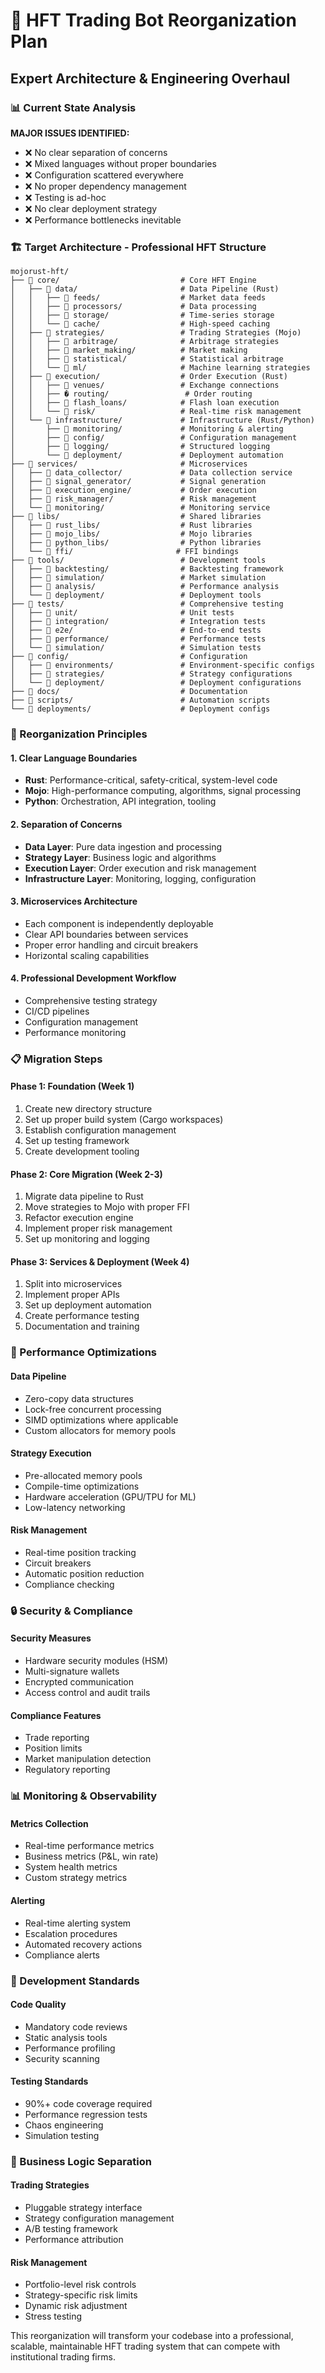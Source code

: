 # 🚀 HFT Trading Bot Reorganization Plan
## Expert Architecture & Engineering Overhaul

### 📊 Current State Analysis
**MAJOR ISSUES IDENTIFIED:**
- ❌ No clear separation of concerns
- ❌ Mixed languages without proper boundaries
- ❌ Configuration scattered everywhere
- ❌ No proper dependency management
- ❌ Testing is ad-hoc
- ❌ No clear deployment strategy
- ❌ Performance bottlenecks inevitable

### 🏗️ Target Architecture - Professional HFT Structure

```
mojorust-hft/
├── 📁 core/                           # Core HFT Engine
│   ├── 📁 data/                       # Data Pipeline (Rust)
│   │   ├── 📁 feeds/                  # Market data feeds
│   │   ├── 📁 processors/             # Data processing
│   │   ├── 📁 storage/                # Time-series storage
│   │   └── 📁 cache/                  # High-speed caching
│   ├── 📁 strategies/                 # Trading Strategies (Mojo)
│   │   ├── 📁 arbitrage/              # Arbitrage strategies
│   │   ├── 📁 market_making/          # Market making
│   │   ├── 📁 statistical/            # Statistical arbitrage
│   │   └── 📁 ml/                     # Machine learning strategies
│   ├── 📁 execution/                  # Order Execution (Rust)
│   │   ├── 📁 venues/                 # Exchange connections
│   │   ├── � routing/                 # Order routing
│   │   ├── 📁 flash_loans/            # Flash loan execution
│   │   └── 📁 risk/                   # Real-time risk management
│   └── 📁 infrastructure/             # Infrastructure (Rust/Python)
│       ├── 📁 monitoring/             # Monitoring & alerting
│       ├── 📁 config/                 # Configuration management
│       ├── 📁 logging/                # Structured logging
│       └── 📁 deployment/             # Deployment automation
├── 📁 services/                       # Microservices
│   ├── 📁 data_collector/             # Data collection service
│   ├── 📁 signal_generator/           # Signal generation
│   ├── 📁 execution_engine/           # Order execution
│   ├── 📁 risk_manager/               # Risk management
│   └── 📁 monitoring/                 # Monitoring service
├── 📁 libs/                           # Shared libraries
│   ├── 📁 rust_libs/                  # Rust libraries
│   ├── 📁 mojo_libs/                  # Mojo libraries
│   ├── 📁 python_libs/                # Python libraries
│   └── 📁 ffi/                       # FFI bindings
├── 📁 tools/                          # Development tools
│   ├── 📁 backtesting/                # Backtesting framework
│   ├── 📁 simulation/                 # Market simulation
│   ├── 📁 analysis/                   # Performance analysis
│   └── 📁 deployment/                 # Deployment tools
├── 📁 tests/                          # Comprehensive testing
│   ├── 📁 unit/                       # Unit tests
│   ├── 📁 integration/                # Integration tests
│   ├── 📁 e2e/                        # End-to-end tests
│   ├── 📁 performance/                # Performance tests
│   └── 📁 simulation/                 # Simulation tests
├── 📁 config/                         # Configuration
│   ├── 📁 environments/               # Environment-specific configs
│   ├── 📁 strategies/                 # Strategy configurations
│   └── 📁 deployment/                 # Deployment configurations
├── 📁 docs/                           # Documentation
├── 📁 scripts/                        # Automation scripts
└── 📁 deployments/                    # Deployment configs
```

### 🎯 Reorganization Principles

#### 1. **Clear Language Boundaries**
- **Rust**: Performance-critical, safety-critical, system-level code
- **Mojo**: High-performance computing, algorithms, signal processing
- **Python**: Orchestration, API integration, tooling

#### 2. **Separation of Concerns**
- **Data Layer**: Pure data ingestion and processing
- **Strategy Layer**: Business logic and algorithms
- **Execution Layer**: Order execution and risk management
- **Infrastructure Layer**: Monitoring, logging, configuration

#### 3. **Microservices Architecture**
- Each component is independently deployable
- Clear API boundaries between services
- Proper error handling and circuit breakers
- Horizontal scaling capabilities

#### 4. **Professional Development Workflow**
- Comprehensive testing strategy
- CI/CD pipelines
- Configuration management
- Performance monitoring

### 📋 Migration Steps

#### Phase 1: Foundation (Week 1)
1. Create new directory structure
2. Set up proper build system (Cargo workspaces)
3. Establish configuration management
4. Set up testing framework
5. Create development tooling

#### Phase 2: Core Migration (Week 2-3)
1. Migrate data pipeline to Rust
2. Move strategies to Mojo with proper FFI
3. Refactor execution engine
4. Implement proper risk management
5. Set up monitoring and logging

#### Phase 3: Services & Deployment (Week 4)
1. Split into microservices
2. Implement proper APIs
3. Set up deployment automation
4. Create performance testing
5. Documentation and training

### 🚀 Performance Optimizations

#### Data Pipeline
- Zero-copy data structures
- Lock-free concurrent processing
- SIMD optimizations where applicable
- Custom allocators for memory pools

#### Strategy Execution
- Pre-allocated memory pools
- Compile-time optimizations
- Hardware acceleration (GPU/TPU for ML)
- Low-latency networking

#### Risk Management
- Real-time position tracking
- Circuit breakers
- Automatic position reduction
- Compliance checking

### 🔒 Security & Compliance

#### Security Measures
- Hardware security modules (HSM)
- Multi-signature wallets
- Encrypted communication
- Access control and audit trails

#### Compliance Features
- Trade reporting
- Position limits
- Market manipulation detection
- Regulatory reporting

### 📊 Monitoring & Observability

#### Metrics Collection
- Real-time performance metrics
- Business metrics (P&L, win rate)
- System health metrics
- Custom strategy metrics

#### Alerting
- Real-time alerting system
- Escalation procedures
- Automated recovery actions
- Compliance alerts

### 🎪 Development Standards

#### Code Quality
- Mandatory code reviews
- Static analysis tools
- Performance profiling
- Security scanning

#### Testing Standards
- 90%+ code coverage required
- Performance regression tests
- Chaos engineering
- Simulation testing

### 💼 Business Logic Separation

#### Trading Strategies
- Pluggable strategy interface
- Strategy configuration management
- A/B testing framework
- Performance attribution

#### Risk Management
- Portfolio-level risk controls
- Strategy-specific risk limits
- Dynamic risk adjustment
- Stress testing

This reorganization will transform your codebase into a professional, scalable, maintainable HFT trading system that can compete with institutional trading firms.